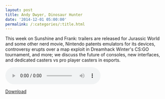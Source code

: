 ```yaml
---
layout: post
title: Andy Dwyer, Dinosaur Hunter
date: '2014-12-01 05:00:00'
permalink: /:categories/:title.html
---
```


This week on Sunshine and Frank: trailers are released for Jurassic World and some other nerd movie, Nintendo patents emulators for its devices, controversy erupts over a map exploit in Dreamhack Winter's CS:GO tournament, and more; we discuss the future of consoles, new interfaces, and dedicated casters vs pro player casters in esports.

<audio controls>
  <source src="http://files.podcast.geeksinprogress.com/files/podcasts/1/s01e24_AndyDwyerDinoHunter.mp3" 	type="audio/mpeg">
</audio>

[Download](http://files.podcast.geeksinprogress.com/files/podcasts/1/s01e24_AndyDwyerDinoHunter.mp3)
